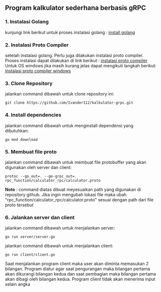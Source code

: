 ## Program kalkulator sederhana berbasis gRPC

### 1.  Instalasi Golang
kunjungi link berikut untuk proses instalasi golang : [install golang](https://go.dev/doc/install)

### 2.  Instalasi Proto Compiler
setelah instalasi golang. Perlu juga dilakukan instalasi proto compiler. Proses instalasi dapat dilakukan di link berikut : 
[instalasi proto compiler](https://grpc.io/docs/protoc-installation/)
Untuk OS windows jika masih kurang jelas dapat mengikuti langkah berikut: [Instalasi proto compiler windows](https://www.geeksforgeeks.org/how-to-install-protocol-buffers-on-windows/) 

### 3. Clone Repository
jalankan command dibawah untuk clone repository ini:

    git clone https://github.com/Ivander112/kalkulator-grpc.git

### 4. Install dependencies
jalankan command dibawah untuk menginstall dependensi yang dibutuhkan:

    go mod download
### 5. Membuat file proto
jalankan command dibawah untuk membuat file protobuffer yang akan digunakan oleh server dan client:

    protoc --go_out=. --go-grpc_out=. rpc_function/calculator_rpc/calculator.proto

**Note** : command diatas dibuat meyesuaikan path yang digunakan di repository github. Jika ingin mengubah lokasi file maka ubah "rpc_function/calculator_rpc/calculator.proto" sesuai dengan path dari file proto tersebut

### 6. Jalankan server dan client
jalankan command dibawah untuk menjalankan server:

    go run server/server.go
jalankan command dibawah untuk menjalankan client:

    go run client/client.go
    
  Saat menjalankan program client maka user akan diminta memasukan 2 bilangan. Program diatur agar saat pengurangan maka bilangan pertama akan dikurangi bilangan kedua dan saat pembagian maka bilangan pertama akan dibagi oleh bilangan kedua. Program client tidak akan menerima input selain angka